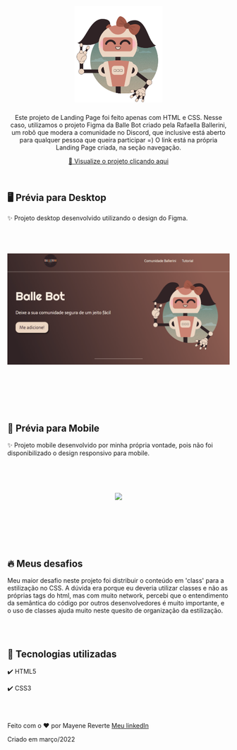 <h1 align="center">
  <img src="github/image/ballebot.svg" alt="Balle Bot" width="200">
</h1>

<p align="center">Este projeto de Landing Page foi feito apenas com HTML e CSS. Nesse caso, utilizamos o projeto Figma da Balle Bot criado pela Rafaella Ballerini, um robô que modera a comunidade no Discord, que inclusive está aberto para qualquer pessoa que queira participar =) O link está na própria Landing Page criada, na seção navegação.</p>

<div align="center">

 [👀 Visualize o projeto clicando aqui](https://revertemayene.github.io/landingpage-ballebot/)

</div> 

<br>

## 🖥️ Prévia para Desktop

<p align="left">✨ Projeto desktop desenvolvido utilizando o design do Figma.</p>
<br>
<h1 align="center">

  <img src="github/gifs/ballebot-desktop.gif" width="900">

<br><br>
</h1>

## 📱 Prévia para Mobile

<p align="left">✨ Projeto mobile desenvolvido por minha própria vontade, pois não foi disponibilizado o design responsivo para mobile.</p>
<br>
<h1 align="center">

  <img align="center" src="github/gifs/ballebot-mobile.gif" width="400">

<br><br>
</h1>

## 🔥 Meus desafios

<p align= "left">Meu maior desafio neste projeto foi distribuir o conteúdo em 'class' para a estilização no CSS. A dúvida era porque eu deveria utilizar classes e não as próprias tags do html, mas com muito network, percebi que o entendimento da semântica do código por outros desenvolvedores é muito importante, e o uso de classes ajuda muito neste quesito de organização da estilização.</p>

<br><br>


## 🚀 Tecnologias utilizadas

✔️ HTML5

✔️ CSS3

<br><br>

Feito com o ❤️ por Mayene Reverte [Meu linkedIn](https://www.linkedin.com/in/mayenereverte/)
<p>Criado em março/2022</p>

